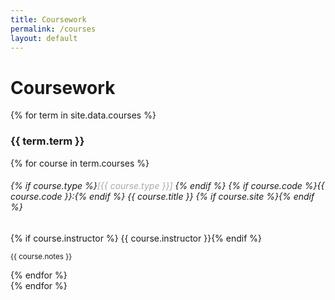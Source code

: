 ```yaml
---
title: Coursework
permalink: /courses
layout: default
---
```


# Coursework

{% for term in site.data.courses %}
<h3>{{ term.term }}</h3>

<div class="row ml-3 mb-3">
{% for course in term.courses %}
  <div class="col-md-6 col-sm-12">
	<h6>{% if course.type %}<span style="color: darkgray;">[{{ course.type }}] </span>{% endif %}
	{% if course.code %}<em>{{ course.code }}:</em>{% endif %}
	{{ course.title }}
	{% if course.site %}<a href="{{ course.site }}" target="_blank"><i class="fas fa-external-link-alt"></i></a>{% endif %}</h6>
	{% if course.instructor %}<i class="fas fa-user"></i> {{ course.instructor }}{% endif %}
	<!-- {% if course.book %}<i class="fas fa-book"></i> <em>{{ course.book }}</em> ({{ course.author }}){% endif %} -->
	<p><small>{{ course.notes }}</small></p>
  </div>
{% endfor %}
</div>
{% endfor %}
